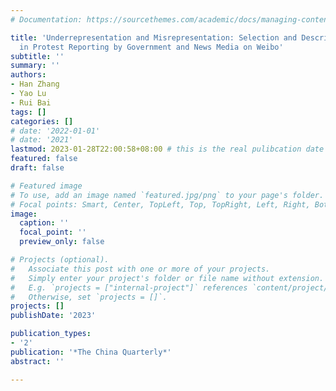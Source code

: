 ```yaml
---
# Documentation: https://sourcethemes.com/academic/docs/managing-content/

title: 'Underrepresentation and Misrepresentation: Selection and Description Bias
  in Protest Reporting by Government and News Media on Weibo'
subtitle: ''
summary: ''
authors:
- Han Zhang
- Yao Lu
- Rui Bai
tags: []
categories: []
# date: '2022-01-01'
# date: '2021'
lastmod: 2023-01-28T22:00:58+08:00 # this is the real pulibcation date
featured: false
draft: false

# Featured image
# To use, add an image named `featured.jpg/png` to your page's folder.
# Focal points: Smart, Center, TopLeft, Top, TopRight, Left, Right, BottomLeft, Bottom, BottomRight.
image:
  caption: ''
  focal_point: ''
  preview_only: false

# Projects (optional).
#   Associate this post with one or more of your projects.
#   Simply enter your project's folder or file name without extension.
#   E.g. `projects = ["internal-project"]` references `content/project/deep-learning/index.md`.
#   Otherwise, set `projects = []`.
projects: []
publishDate: '2023'

publication_types:
- '2'
publication: '*The China Quarterly*'
abstract: ''

---
```

